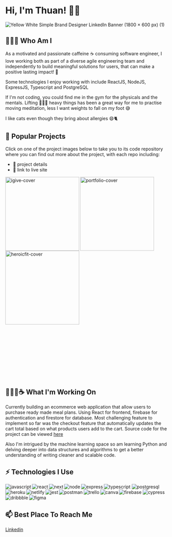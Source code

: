 # Hi, I'm Thuan! 👋😄
![Yellow White  Simple Brand Designer LinkedIn Banner (1800 × 600 px) (1)](https://user-images.githubusercontent.com/91844917/169251776-a5be2d9b-5e33-4cde-b4c2-03ab155071a8.png)

## 🤷🏻‍♂️ Who Am I

As a motivated and passionate caffeine ☕️ consuming software engineer, I love working both as part of a diverse agile engineering team and independently to build meaningful solutions for users, that can make a positive lasting impact! 🚀  

Some technologies I enjoy working with include ReactJS, NodeJS, ExpressJS, Typescript and PostgreSQL

If I'm not coding, you could find me in the gym for the physicals and the mentals. Lifting 🏋🏻‍♂️ heavy things has been a great way for me to practise moving meditation, less I want weights to fall on my foot 😅

I like cats even though they bring about allergies 😄🐈

## 📌 Popular Projects 

Click on one of the project images below to take you to its code repository where you can find out more about the project, with each repo including:

- 📄 project details <br>
- 🔗 link to live site <br>


<a href="https://github.com/thuannguyen88/IT-Crowd-iGive"><img align="left" height="230px" alt="igive-cover" src="https://user-images.githubusercontent.com/91844917/169282318-c5205b1b-4c83-4930-a3a0-b6019ca63603.png" /></a>

<a href="https://github.com/thuannguyen88/portfolio-site"><img align="left" height="230px" alt="portfolio-cover" src="https://user-images.githubusercontent.com/91844917/169305985-6e1eaea9-5fe9-4574-981a-4254a6fb0220.png" /> </a>

<a href="https://github.com/thuannguyen88/heroicfit"><img height="230px" alt="heroicfit-cover" src="https://user-images.githubusercontent.com/91844917/169297139-0243b54b-29fb-4639-afde-f99673a95fbb.png" /></a>

<br>
<br>
<br>
<br>
<br>
<br>
<br>
<br>
<br>

## 🧑🏻‍💻☕️ What I'm Working On 

Currently building an ecommerce web application that allow users to purchase ready made meal plans. Using React for frontend, firebase for authentication and firestore for database. Most challenging feature to implement so far was the checkout feature that automatically updates the cart total based on what products users add to the cart. Source code for the project can be viewed [here](https://github.com/thuannguyen88/lazy-kitchen-ecommerce)

Also I'm intrigued by the machine learning space so am learning Python and delving deeper into data structures and algorithms to get a better understanding of writing cleaner and scalable code.

## ⚡ Technologies I Use
<img align="left" alt="javascript" src ="https://img.shields.io/badge/javascript-%23323330.svg?style=for-the-badge&logo=javascript&logoColor=%23F7DF1E" />
<img alt="typescript" src ="https://img.shields.io/badge/typescript-%23007ACC.svg?style=for-the-badge&logo=typescript&logoColor=white" />


<img align="left" alt="react" src ="https://img.shields.io/badge/react-%2320232a.svg?style=for-the-badge&logo=react&logoColor=%2361DAFB" />

<img align="left" alt="next" src ="https://img.shields.io/badge/Next-black?style=for-the-badge&logo=next.js&logoColor=white" />


<img align="left" alt="node" src ="https://img.shields.io/badge/node.js-6DA55F?style=for-the-badge&logo=node.js&logoColor=white" />
<img align="left" alt="express" src ="https://img.shields.io/badge/express.js-%23404d59.svg?style=for-the-badge&logo=express&logoColor=%2361DAFB" />

<img alt="postgresql" src ="https://img.shields.io/badge/postgres-%23316192.svg?style=for-the-badge&logo=postgresql&logoColor=white" />


<img align="left" alt="heroku" src ="https://img.shields.io/badge/heroku-%23430098.svg?style=for-the-badge&logo=heroku&logoColor=white" />
<img align="left" alt="netlify" src ="https://img.shields.io/badge/netlify-%23000000.svg?style=for-the-badge&logo=netlify&logoColor=#00C7B7" />
<img alt="firebase" src ="https://img.shields.io/badge/firebase-%23039BE5.svg?style=for-the-badge&logo=firebase" />


<img align="left" alt="jest" src ="https://img.shields.io/badge/-jest-%23C21325?style=for-the-badge&logo=jest&logoColor=white" />
<img align="left" alt="postman" src ="https://img.shields.io/badge/Postman-FF6C37?style=for-the-badge&logo=postman&logoColor=white" />
<img alt="cypress" src ="https://img.shields.io/badge/-cypress-%23E5E5E5?style=for-the-badge&logo=cypress&logoColor=058a5e" />


<img align="left" alt="trello" src ="https://img.shields.io/badge/Trello-%23026AA7.svg?style=for-the-badge&logo=Trello&logoColor=white" />
<img align="left" alt="canva" src ="https://img.shields.io/badge/Canva-%2300C4CC.svg?style=for-the-badge&logo=Canva&logoColor=white" />
<img align="left" alt="dribbble" src ="https://img.shields.io/badge/Dribbble-EA4C89?style=for-the-badge&logo=dribbble&logoColor=white" />
<img alt="figma" src ="https://img.shields.io/badge/figma-%23F24E1E.svg?style=for-the-badge&logo=figma&logoColor=white" />

## 📫 Best Place To Reach Me
 [Linkedin](https://www.linkedin.com/in/thuan-nguyen-software-developer/)<br>
 

